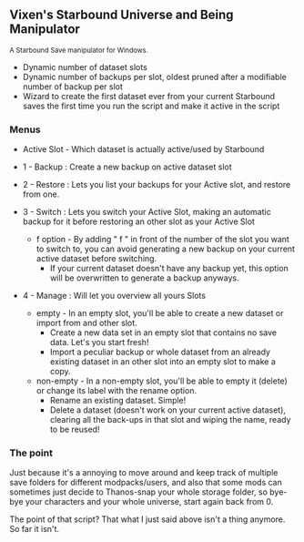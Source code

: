 ## Vixen's Starbound Universe and Being Manipulator

<sup>A Starbound Save manipulator for Windows.</sup>

 - Dynamic number of dataset slots
 - Dynamic number of backups per slot, oldest pruned after a modifiable number of backup per slot
 - Wizard to create the first dataset ever from your current Starbound saves the first time you run the script and make it active in the script
 
 ### Menus
 
 - Active Slot - Which dataset is actually active/used by Starbound
  
 - 1 - Backup  : Create a new backup on active dataset slot
  
 - 2 - Restore : Lets you list your backups for your Active slot, and restore from one.
  
 - 3 - Switch  : Lets you switch your Active Slot, making an automatic backup for it before restoring an other slot as your Active Slot
    - f option  - By adding " f " in front of the number of the slot you want to switch to, you can avoid generating a new backup on your current active dataset before switching.  
      - If your current dataset doesn't have any backup yet, this option will be overwritten to generate a backup anyways.
 - 4 - Manage  : Will let you overview all yours Slots
    - empty     -   In an empty slot, you'll be able to create a new dataset or import from and other slot.
      - Create a new data set in an empty slot that contains no save data. Let's you start fresh!
      - Import a peculiar backup or whole dataset from an already existing dataset in an other slot into an empty slot to make a copy.
    - non-empty -   In a non-empty slot, you'll be able to empty it (delete) or change its label with the rename option.
      - Rename an existing dataset. Simple!
      - Delete a dataset (doesn't work on your current active dataset), clearing all the back-ups in that slot and wiping the name, ready to be reused!
 
 ### The point

Just because it's a annoying to move around and keep track of multiple save folders for different modpacks/users, and also that some mods can sometimes just decide to Thanos-snap your whole storage folder, so bye-bye your characters and your whole universe, start again back from 0.

The point of that script? That what I just said above isn't a thing anymore. So far it isn't.
